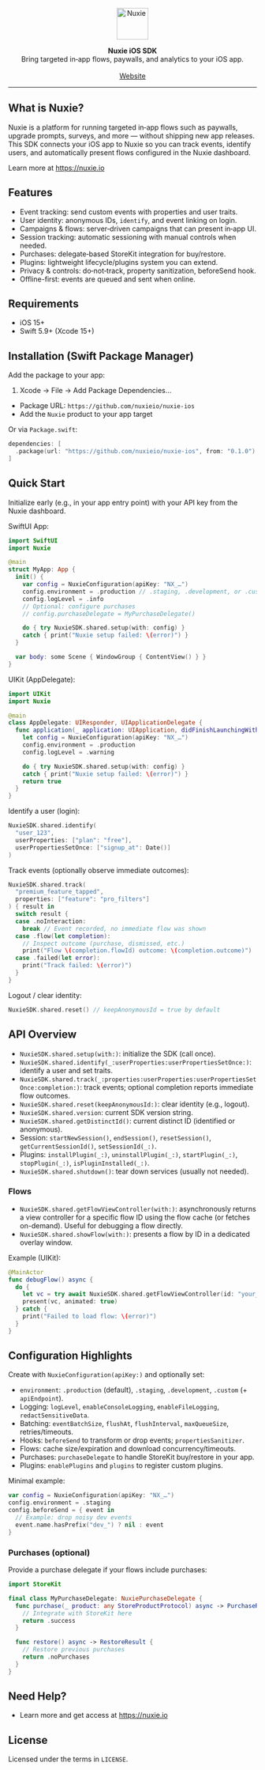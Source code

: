 <p align="center">
  <a href="https://nuxie.io" target="_blank" rel="noopener">
    <img alt="Nuxie" src="https://nuxie.io/favicon-192.png" width="64" height="64" />
  </a>
</p>

<div align="center">
  <strong>Nuxie iOS SDK</strong>
  <br />
  Bring targeted in‑app flows, paywalls, and analytics to your iOS app.
  <br /><br />
  <a href="https://nuxie.io" target="_blank" rel="noopener">Website</a>
</div>

---

## What is Nuxie?

Nuxie is a platform for running targeted in‑app flows such as paywalls, upgrade prompts, surveys, and more — without shipping new app releases. This SDK connects your iOS app to Nuxie so you can track events, identify users, and automatically present flows configured in the Nuxie dashboard.

Learn more at https://nuxie.io

## Features

- Event tracking: send custom events with properties and user traits.
- User identity: anonymous IDs, `identify`, and event linking on login.
- Campaigns & flows: server‑driven campaigns that can present in‑app UI.
- Session tracking: automatic sessioning with manual controls when needed.
- Purchases: delegate‑based StoreKit integration for buy/restore.
- Plugins: lightweight lifecycle/plugins system you can extend.
- Privacy & controls: do‑not‑track, property sanitization, beforeSend hook.
- Offline-first: events are queued and sent when online.

## Requirements

- iOS 15+
- Swift 5.9+ (Xcode 15+)

## Installation (Swift Package Manager)

Add the package to your app:

1) Xcode → File → Add Package Dependencies…
- Package URL: `https://github.com/nuxieio/nuxie-ios`
- Add the `Nuxie` product to your app target

Or via `Package.swift`:

```swift
dependencies: [
  .package(url: "https://github.com/nuxieio/nuxie-ios", from: "0.1.0")
]
```

## Quick Start

Initialize early (e.g., in your app entry point) with your API key from the Nuxie dashboard.

SwiftUI App:

```swift
import SwiftUI
import Nuxie

@main
struct MyApp: App {
  init() {
    var config = NuxieConfiguration(apiKey: "NX_…")
    config.environment = .production // .staging, .development, or .custom
    config.logLevel = .info
    // Optional: configure purchases
    // config.purchaseDelegate = MyPurchaseDelegate()

    do { try NuxieSDK.shared.setup(with: config) }
    catch { print("Nuxie setup failed: \(error)") }
  }

  var body: some Scene { WindowGroup { ContentView() } }
}
```

UIKit (AppDelegate):

```swift
import UIKit
import Nuxie

@main
class AppDelegate: UIResponder, UIApplicationDelegate {
  func application(_ application: UIApplication, didFinishLaunchingWithOptions launchOptions: [UIApplication.LaunchOptionsKey : Any]? = nil) -> Bool {
    let config = NuxieConfiguration(apiKey: "NX_…")
    config.environment = .production
    config.logLevel = .warning

    do { try NuxieSDK.shared.setup(with: config) }
    catch { print("Nuxie setup failed: \(error)") }
    return true
  }
}
```

Identify a user (login):

```swift
NuxieSDK.shared.identify(
  "user_123",
  userProperties: ["plan": "free"],
  userPropertiesSetOnce: ["signup_at": Date()]
)
```

Track events (optionally observe immediate outcomes):

```swift
NuxieSDK.shared.track(
  "premium_feature_tapped",
  properties: ["feature": "pro_filters"]
) { result in
  switch result {
  case .noInteraction:
    break // Event recorded, no immediate flow was shown
  case .flow(let completion):
    // Inspect outcome (purchase, dismissed, etc.)
    print("Flow \(completion.flowId) outcome: \(completion.outcome)")
  case .failed(let error):
    print("Track failed: \(error)")
  }
}
```

Logout / clear identity:

```swift
NuxieSDK.shared.reset() // keepAnonymousId = true by default
```

## API Overview

- `NuxieSDK.shared.setup(with:)`: initialize the SDK (call once).
- `NuxieSDK.shared.identify(_:userProperties:userPropertiesSetOnce:)`: identify a user and set traits.
- `NuxieSDK.shared.track(_:properties:userProperties:userPropertiesSetOnce:completion:)`: track events; optional completion reports immediate flow outcomes.
- `NuxieSDK.shared.reset(keepAnonymousId:)`: clear identity (e.g., logout).
- `NuxieSDK.shared.version`: current SDK version string.
- `NuxieSDK.shared.getDistinctId()`: current distinct ID (identified or anonymous).
- Session: `startNewSession()`, `endSession()`, `resetSession()`, `getCurrentSessionId()`, `setSessionId(_:)`.
- Plugins: `installPlugin(_:)`, `uninstallPlugin(_:)`, `startPlugin(_:)`, `stopPlugin(_:)`, `isPluginInstalled(_:)`.
- `NuxieSDK.shared.shutdown()`: tear down services (usually not needed).

### Flows

- `NuxieSDK.shared.getFlowViewController(with:)`: asynchronously returns a view controller for a specific flow ID using the flow cache (or fetches on-demand). Useful for debugging a flow directly.
- `NuxieSDK.shared.showFlow(with:)`: presents a flow by ID in a dedicated overlay window.

Example (UIKit):

```swift
@MainActor
func debugFlow() async {
  do {
    let vc = try await NuxieSDK.shared.getFlowViewController(id: "your_flow_id")
    present(vc, animated: true)
  } catch {
    print("Failed to load flow: \(error)")
  }
}
```

## Configuration Highlights

Create with `NuxieConfiguration(apiKey:)` and optionally set:

- `environment`: `.production` (default), `.staging`, `.development`, `.custom` (+ `apiEndpoint`).
- Logging: `logLevel`, `enableConsoleLogging`, `enableFileLogging`, `redactSensitiveData`.
- Batching: `eventBatchSize`, `flushAt`, `flushInterval`, `maxQueueSize`, retries/timeouts.
- Hooks: `beforeSend` to transform or drop events; `propertiesSanitizer`.
- Flows: cache size/expiration and download concurrency/timeouts.
- Purchases: `purchaseDelegate` to handle StoreKit buy/restore in your app.
- Plugins: `enablePlugins` and `plugins` to register custom plugins.

Minimal example:

```swift
var config = NuxieConfiguration(apiKey: "NX_…")
config.environment = .staging
config.beforeSend = { event in
  // Example: drop noisy dev events
  event.name.hasPrefix("dev_") ? nil : event
}
```

### Purchases (optional)

Provide a purchase delegate if your flows include purchases:

```swift
import StoreKit

final class MyPurchaseDelegate: NuxiePurchaseDelegate {
  func purchase(_ product: any StoreProductProtocol) async -> PurchaseResult {
    // Integrate with StoreKit here
    return .success
  }

  func restore() async -> RestoreResult {
    // Restore previous purchases
    return .noPurchases
  }
}
```

## Need Help?

- Learn more and get access at https://nuxie.io

## License

Licensed under the terms in `LICENSE`.
